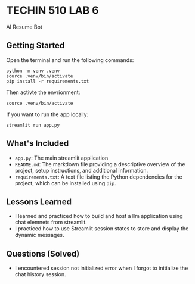 # TECHIN 510 LAB 6
AI Resume Bot

## Getting Started
Open the terminal and run the following commands:
```
python -m venv .venv
source .venv/bin/activate
pip install -r requirements.txt
```
Then activte the envrionment:
```
source .venv/bin/activate
```
If you want to run the app locally:
```
streamlit run app.py
```

## What's Included
- ```app.py```: The main streamlit application
- `README.md`: The markdown file providing a descriptive overview of the project, setup instructions, and additional information.
- `requirements.txt`: A text file listing the Python dependencies for the project, which can be installed using `pip`.

## Lessons Learned
- I learned and practiced how to build and host a llm application using chat elemnets from streamlit.
- I practiced how to use Streamlit session states to store and display the dynamic messages.

## Questions (Solved)
- I encountered session not initialized error when I forgot to initialize the chat history session. 
